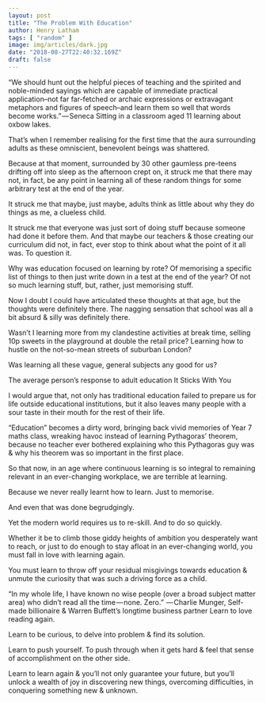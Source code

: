 ```yaml
---
layout: post
title: "The Problem With Education"
author: Henry Latham
tags: [ "random" ]
image: img/articles/dark.jpg
date: "2018-08-27T22:40:32.169Z"
draft: false
---
```



“We should hunt out the helpful pieces of teaching and the spirited and noble-minded sayings which are capable of immediate practical application–not far far-fetched or archaic expressions or extravagant metaphors and figures of speech–and learn them so well that words become works.” — Seneca
Sitting in a classroom aged 11 learning about oxbow lakes.

That’s when I remember realising for the first time that the aura surrounding adults as these omniscient, benevolent beings was shattered.

Because at that moment, surrounded by 30 other gaumless pre-teens drifting off into sleep as the afternoon crept on, it struck me that there may not, in fact, be any point in learning all of these random things for some arbitrary test at the end of the year.

It struck me that maybe, just maybe, adults think as little about why they do things as me, a clueless child.

It struck me that everyone was just sort of doing stuff because someone had done it before them. And that maybe our teachers & those creating our curriculum did not, in fact, ever stop to think about what the point of it all was. To question it.

Why was education focused on learning by rote? Of memorising a specific list of things to then just write down in a test at the end of the year? Of not so much learning stuff, but, rather, just memorising stuff.

Now I doubt I could have articulated these thoughts at that age, but the thoughts were definitely there. The nagging sensation that school was all a bit absurd & silly was definitely there.

Wasn’t I learning more from my clandestine activities at break time, selling 10p sweets in the playground at double the retail price? Learning how to hustle on the not-so-mean streets of suburban London?

Was learning all these vague, general subjects any good for us?


The average person’s response to adult education
It Sticks With You

I would argue that, not only has traditional education failed to prepare us for life outside educational institutions, but it also leaves many people with a sour taste in their mouth for the rest of their life.

“Education” becomes a dirty word, bringing back vivid memories of Year 7 maths class, wreaking havoc instead of learning Pythagoras’ theorem, because no teacher ever bothered explaining who this Pythagoras guy was & why his theorem was so important in the first place.

So that now, in an age where continuous learning is so integral to remaining relevant in an ever-changing workplace, we are terrible at learning.

Because we never really learnt how to learn. Just to memorise.

And even that was done begrudgingly.

Yet the modern world requires us to re-skill. And to do so quickly.

Whether it be to climb those giddy heights of ambition you desperately want to reach, or just to do enough to stay afloat in an ever-changing world, you must fall in love with learning again.

You must learn to throw off your residual misgivings towards education & unmute the curiosity that was such a driving force as a child.


“In my whole life, I have known no wise people (over a broad subject matter area) who didn’t read all the time — none. Zero.”
 — Charlie Munger, Self-made billionaire & Warren Buffett’s longtime business partner
Learn to love reading again.

Learn to be curious, to delve into problem & find its solution.

Learn to push yourself. To push through when it gets hard & feel that sense of accomplishment on the other side.

Learn to learn again & you’ll not only guarantee your future, but you’ll unlock a wealth of joy in discovering new things, overcoming difficulties, in conquering something new & unknown.
